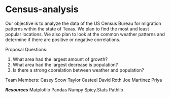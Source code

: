 # Census-analysis
Our objective is to analyze the data of the US Census Bureau for migration patterns within the state of Texas. 
We plan to find the most and least popular locations. We also plan to look at the common weather patterns and determine if there are positive or negative correlations. 

Proposal Questions: 
1) What area had the largest amount of growth?
2) What area had the largest decrease is population?
3) Is there a strong coorelation between weather and population?

Team Members:
Casey Scow 
Taylor Casteel
David Roth
Joe Martinez
Priya

***Resources***
Matplotlib
Pandas
Numpy
Spicy.Stats
Pathlib